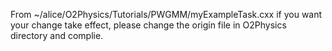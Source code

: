 From ~/alice/O2Physics/Tutorials/PWGMM/myExampleTask.cxx
if you want your change take effect, please change the origin file in O2Physics directory and complie.